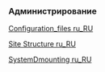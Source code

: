### Администрирование

[Configuration_files ru_RU](/src/ru/administration/configuration_files_ru.html)

[Site Structure ru_RU](/src/ru/administration/site_structure_ru.html)

[SystemDmounting ru_RU](/src/ru/administration/systemDmounting_ru.html)
